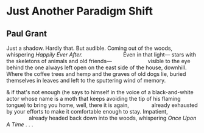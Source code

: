 # Just Another Paradigm Shift
## Paul Grant
Just a shadow. Hardly that. But audible.
Coming out of the woods, whispering
_Happily Ever After._
                          Even in that light—
stars with the skeletons of animals
and old friends—
                       visible
to the eye behind the one always
left open on the east side of the house,
downhill. Where the coffee trees
and hemp and the graves of old dogs lie,
buried themselves in leaves and left
to the sputtering wind of memory.

& if that's not enough (he says
to himself in the voice of a black-and-white
actor whose name is a moth that keeps
avoiding the tip of his flaming tongue)
to bring you home, well, there
it is again,
              already exhausted
by your efforts to make it
comfortable
enough to stay. Impatient,
                                   already headed
back down into the woods, whispering
_Once Upon A Time_ . . .